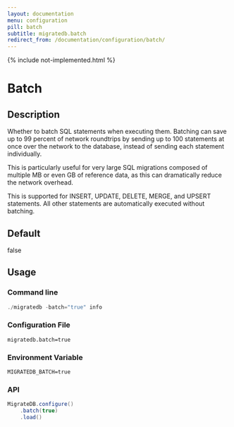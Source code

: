 ```yaml
---
layout: documentation
menu: configuration
pill: batch
subtitle: migratedb.batch
redirect_from: /documentation/configuration/batch/
---
```


{% include not-implemented.html %}

# Batch

## Description

Whether to batch SQL statements when executing them. Batching can save up to 99 percent of network roundtrips by sending
up to 100 statements at once over the network to the database, instead of sending each statement individually.

This is particularly useful for very large SQL migrations composed of multiple MB or even GB of reference data, as this
can dramatically reduce the network overhead.

This is supported for INSERT, UPDATE, DELETE, MERGE, and UPSERT statements. All other statements are automatically
executed without batching.

## Default

false

## Usage

### Command line

```powershell
./migratedb -batch="true" info
```

### Configuration File

```properties
migratedb.batch=true
```

### Environment Variable

```properties
MIGRATEDB_BATCH=true
```

### API

```java
MigrateDB.configure()
    .batch(true)
    .load()
```

